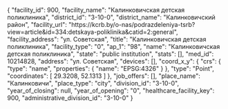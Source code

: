 {
    "facility_id": 900,
    "facility_name": "Калинковичская детская поликлиника",
    "district_id": "3-10-0",
    "district_name": "Калинковичский район",
    "facility_url": "https:\/\/kcrb.by\/o-nas\/podrazdeleniya-tsrb?view=article&id=334:detskaya-poliklinika&catid=2:general",
    "facility_address": "ул. Советская",
    "title": "Калинковичская детская поликлиника",
    "facility_type": "0",
    "ap_1": "98",
    "name": "Калинковичская детская поликлиника",
    "state": "public institution",
    "stats": [],
    "med_id": 10214828,
    "address": "ул. Советская",
    "devices": [],
    "coord_x_y": {
        "crs": {
            "type": "name",
            "properties": {
                "name": "EPSG:4326"
            }
        },
        "type": "Point",
        "coordinates": [
            29.3208,
            52.1313
        ]
    },
    "job_offers": [],
    "place_name": "Калинковичи",
    "place_type": "city",
    "division_id": "3-10-0",
    "year_of_closing": null,
    "year_of_opening": "0",
    "healthcare_facility_key": 900,
    "administrative_division_id": "3-10-0"
}